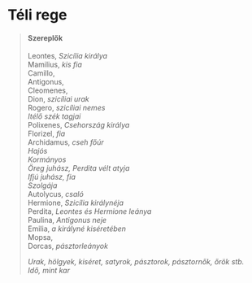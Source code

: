 <!-- ======================================================================
--- Search engine
title:          Téli rege
keywords:       tél, rege, vígjáték
description:    William Shakespeare: Téli rege.
--- Menu system
order:          140
text:           Téli rege
hidden:         false
umbel:          false
--- Page properties
id:             /comedies/the-winters-tale
document:
layout:         layout-2-left
$-left:         play-list
searchable:     true
======================================================================= -->

# Téli rege

>   #### Szereplők
>   
>   Leontes, _Szicília királya_  
    Mamilius, _kis fia_  
    Camillo,  
    Antigonus,  
    Cleomenes,  
    Dion, _szicíliai urak_  
    Rogero, _szicíliai nemes_  
    _Itélő szék tagjai_  
    Polixenes, _Csehország királya_  
    Florizel, _fia_  
    Archidamus, _cseh főúr_  
    _Hajós_  
    _Kormányos_  
    _Öreg juhász, Perdita vélt atyja_  
    _Ifjú juhász, fia_  
    _Szolgája_  
    Autolycus, _csaló_  
    Hermione, _Szicília királynéja_  
    Perdita, _Leontes és Hermione leánya_  
    Paulina, _Antigonus neje_  
    Emilia, _a királyné kiséretében_  
    Mopsa,  
    Dorcas, _pásztorleányok_
>   
>   _Urak, hölgyek, kiséret, satyrok, pásztorok, pásztornők, őrök stb._  
    _Idő, mint kar_
